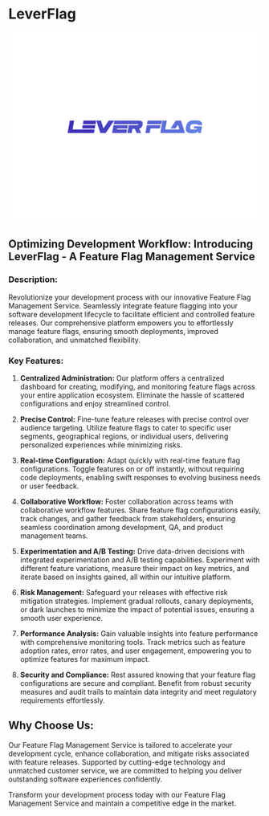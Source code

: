 # LeverFlag
![Alt Text](./img/leverflag.png)

## **Optimizing Development Workflow: Introducing LeverFlag - A Feature Flag Management Service**

### **Description:**

Revolutionize your development process with our innovative Feature Flag Management Service. Seamlessly integrate feature flagging into your software development lifecycle to facilitate efficient and controlled feature releases. Our comprehensive platform empowers you to effortlessly manage feature flags, ensuring smooth deployments, improved collaboration, and unmatched flexibility.

### **Key Features:**

1. **Centralized Administration:** Our platform offers a centralized dashboard for creating, modifying, and monitoring feature flags across your entire application ecosystem. Eliminate the hassle of scattered configurations and enjoy streamlined control.

2. **Precise Control:** Fine-tune feature releases with precise control over audience targeting. Utilize feature flags to cater to specific user segments, geographical regions, or individual users, delivering personalized experiences while minimizing risks.

3. **Real-time Configuration:** Adapt quickly with real-time feature flag configurations. Toggle features on or off instantly, without requiring code deployments, enabling swift responses to evolving business needs or user feedback.

4. **Collaborative Workflow:** Foster collaboration across teams with collaborative workflow features. Share feature flag configurations easily, track changes, and gather feedback from stakeholders, ensuring seamless coordination among development, QA, and product management teams.

5. **Experimentation and A/B Testing:** Drive data-driven decisions with integrated experimentation and A/B testing capabilities. Experiment with different feature variations, measure their impact on key metrics, and iterate based on insights gained, all within our intuitive platform.

6. **Risk Management:** Safeguard your releases with effective risk mitigation strategies. Implement gradual rollouts, canary deployments, or dark launches to minimize the impact of potential issues, ensuring a smooth user experience.

7. **Performance Analysis:** Gain valuable insights into feature performance with comprehensive monitoring tools. Track metrics such as feature adoption rates, error rates, and user engagement, empowering you to optimize features for maximum impact.

8. **Security and Compliance:** Rest assured knowing that your feature flag configurations are secure and compliant. Benefit from robust security measures and audit trails to maintain data integrity and meet regulatory requirements effortlessly.

## **Why Choose Us:**

Our Feature Flag Management Service is tailored to accelerate your development cycle, enhance collaboration, and mitigate risks associated with feature releases. Supported by cutting-edge technology and unmatched customer service, we are committed to helping you deliver outstanding software experiences confidently.

Transform your development process today with our Feature Flag Management Service and maintain a competitive edge in the market.